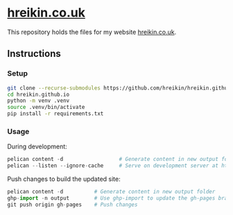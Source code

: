 # [hreikin.co.uk](https://hreikin.co.uk)

This repository holds the files for my website [hreikin.co.uk](https://hreikin.co.uk).

## Instructions

### Setup

```sh
git clone --recurse-submodules https://github.com/hreikin/hreikin.github.io.git     # Clone repository
cd hreikin.github.io                                                                # Change in to the new repository
python -m venv .venv                                                                # Create venv
source .venv/bin/activate                                                           # Source venv
pip install -r requirements.txt                                                     # Install development requirements
```

### Usage

During development:

```python
pelican content -d                  # Generate content in new output folder
pelican --listen --ignore-cache     # Serve on development server at http://127.0.0.1:8000
```

Push changes to build the updated site:

```python
pelican content -d          # Generate content in new output folder
ghp-import -n output        # Use ghp-import to update the gh-pages branch and include a .nojekyll file
git push origin gh-pages    # Push changes
```